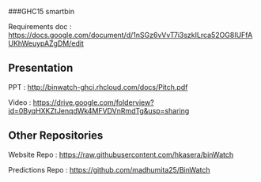 ###GHC15 smartbin

Requirements doc : https://docs.google.com/document/d/1nSGz6vVvT7i3szkILrca52OG8IUFfAUKhWeuypAZgDM/edit

## Presentation

PPT   : http://binwatch-ghci.rhcloud.com/docs/Pitch.pdf

Video : https://drive.google.com/folderview?id=0ByqHXKZtJenqdWk4MFVDVnRmdTg&usp=sharing

## Other Repositories

Website Repo : https://raw.githubusercontent.com/hkasera/binWatch

Predictions Repo : https://github.com/madhumita25/BinWatch

